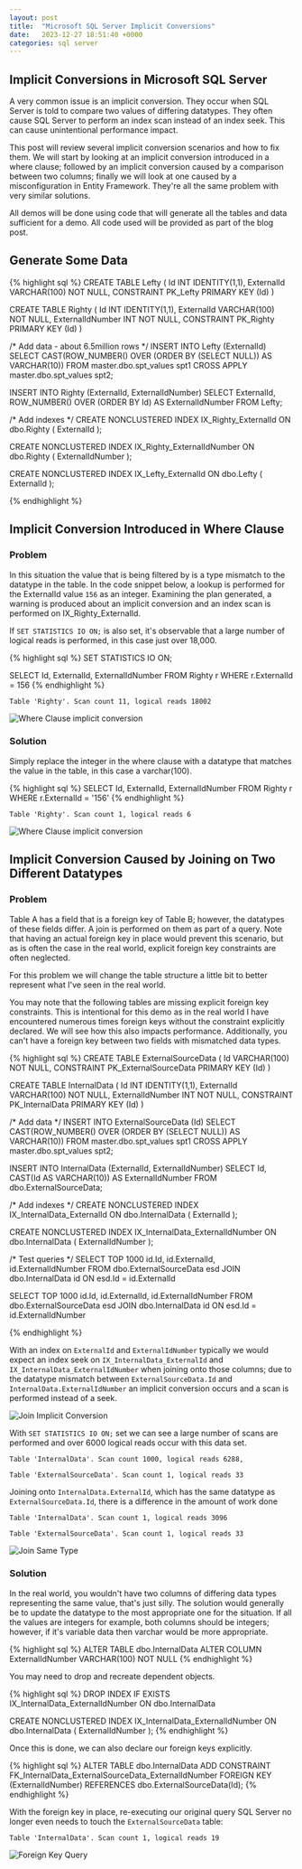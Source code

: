 ```yaml
---
layout: post
title:  "Microsoft SQL Server Implicit Conversions"
date:   2023-12-27 18:51:40 +0000
categories: sql server
---
```


## Implicit Conversions in Microsoft SQL Server

A very common issue is an implicit conversion. They occur when SQL Server is told to compare two values of differing datatypes.
They often cause SQL Server to perform an index scan instead of an index seek. This can cause unintentional performance impact.

This post will review several implicit conversion scenarios and how to fix them.
We will start by looking at an implicit conversion introduced in a where clause; followed by an implicit conversion caused by a comparison between two columns; finally we will look at one caused by a misconfiguration in Entity Framework. They're all the same problem with very similar solutions.

All demos will be done using code that will generate all the tables and data sufficient for a demo. All code used will be provided as part of the blog post.

## Generate Some Data

{% highlight sql %}
CREATE TABLE Lefty
(
	Id INT IDENTITY(1,1),
	ExternalId VARCHAR(100) NOT NULL,
	CONSTRAINT PK_Lefty PRIMARY KEY (Id)
)

CREATE TABLE Righty
(
	Id INT IDENTITY(1,1),
	ExternalId VARCHAR(100) NOT NULL,
	ExternalIdNumber INT NOT NULL,
	CONSTRAINT PK_Righty PRIMARY KEY (Id)
)

/* Add data - about 6.5million rows */
INSERT INTO Lefty (ExternalId)
SELECT CAST(ROW_NUMBER() OVER (ORDER BY (SELECT NULL)) AS VARCHAR(10))
FROM master.dbo.spt_values spt1
CROSS APPLY master.dbo.spt_values spt2;

INSERT INTO Righty (ExternalId, ExternalIdNumber)
SELECT ExternalId, ROW_NUMBER() OVER (ORDER BY Id) AS ExternalIdNumber
FROM Lefty;

/* Add indexes */
CREATE NONCLUSTERED INDEX IX_Righty_ExternalId
ON dbo.Righty ( ExternalId );

CREATE NONCLUSTERED INDEX IX_Righty_ExternalIdNumber
ON dbo.Righty ( ExternalIdNumber );

CREATE NONCLUSTERED INDEX IX_Lefty_ExternalId
ON dbo.Lefty ( ExternalId );

{% endhighlight %}

## Implicit Conversion Introduced in Where Clause

### Problem

In this situation the value that is being filtered by is a type mismatch to the datatype in the table.
In the code snippet below, a lookup is performed for the ExternalId value `156` as an integer. Examining the plan generated, a warning is produced about an implicit conversion and an index scan is performed on IX_Righty_ExternalId.

If `SET STATISTICS IO ON;` is also set, it's observable that a large number of logical reads is performed, in this case just over 18,000.

{% highlight sql %}
SET STATISTICS IO ON;

SELECT Id, ExternalId, ExternalIdNumber
FROM Righty r
WHERE r.ExternalId = 156
{% endhighlight %}

`Table 'Righty'. Scan count 11, logical reads 18002`

![Where Clause implicit conversion](/assets/2023-12-27-implicit-conversions/01-where-clause.png)

### Solution

Simply replace the integer in the where clause with a datatype that matches the value in the table, in this case a varchar(100).

{% highlight sql %}
SELECT Id, ExternalId, ExternalIdNumber
FROM Righty r
WHERE r.ExternalId = '156'
{% endhighlight %}

`Table 'Righty'. Scan count 1, logical reads 6`

![Where Clause implicit conversion](/assets/2023-12-27-implicit-conversions/02-where-clause-solution.png)

## Implicit Conversion Caused by Joining on Two Different Datatypes

### Problem

Table A has a field that is a foreign key of Table B; however, the datatypes of these fields differ. A join is performed on them as part of a query. Note that having an actual foreign key in place would prevent this scenario, but as is often the case in the real world, explicit foreign key constraints are often neglected.

For this problem we will change the table structure a little bit to better represent what I've seen in the real world.

You may note that the following tables are missing explicit foreign key constraints. This is intentional for this demo as in the real world I have encountered numerous times foreign keys without the constraint explicitly declared. We will see how this also impacts performance. Additionally, you can't have a foreign key between two fields with mismatched data types.

{% highlight sql %}
CREATE TABLE ExternalSourceData
(
	Id VARCHAR(100) NOT NULL,
	CONSTRAINT PK_ExternalSourceData PRIMARY KEY (Id)
)

CREATE TABLE InternalData
(
	Id INT IDENTITY(1,1),
	ExternalId VARCHAR(100) NOT NULL,
	ExternalIdNumber INT NOT NULL,
	CONSTRAINT PK_InternalData PRIMARY KEY (Id)
)

/* Add data */
INSERT INTO ExternalSourceData (Id)
SELECT CAST(ROW_NUMBER() OVER (ORDER BY (SELECT NULL)) AS VARCHAR(10))
FROM master.dbo.spt_values spt1
CROSS APPLY master.dbo.spt_values spt2;

INSERT INTO InternalData (ExternalId, ExternalIdNumber)
SELECT Id, CAST(Id AS VARCHAR(10)) AS ExternalIdNumber
FROM dbo.ExternalSourceData;

/* Add indexes */
CREATE NONCLUSTERED INDEX IX_InternalData_ExternalId
ON dbo.InternalData ( ExternalId );

CREATE NONCLUSTERED INDEX IX_InternalData_ExternalIdNumber
ON dbo.InternalData ( ExternalIdNumber );

/* Test queries */
SELECT TOP 1000 id.Id, id.ExternalId, id.ExternalIdNumber
FROM dbo.ExternalSourceData esd
JOIN dbo.InternalData id
ON esd.Id = id.ExternalId

SELECT TOP 1000 id.Id, id.ExternalId, id.ExternalIdNumber
FROM dbo.ExternalSourceData esd
JOIN dbo.InternalData id
ON esd.Id = id.ExternalIdNumber

{% endhighlight %}

With an index on `ExternalId` and `ExternalIdNumber` typically we would expect an index seek on `IX_InternalData_ExternalId` and `IX_InternalData_ExternalIdNumber` when joining onto those columns; due to the datatype mismatch between `ExternalSourceData.Id` and `InternalData.ExternalIdNumber` an implicit conversion occurs and a scan is performed instead of a seek.

![Join Implicit Conversion](/assets/2023-12-27-implicit-conversions/03-join-mismatch.png)

With `SET STATISTICS IO ON;` set we can see a large number of scans are performed and over 6000 logical reads occur with this data set.

`Table 'InternalData'. Scan count 1000, logical reads 6288,`

`Table 'ExternalSourceData'. Scan count 1, logical reads 33`

Joining onto `InternalData.ExternalId`, which has the same datatype as `ExternalSourceData.Id`, there is a difference in the amount of work done

`Table 'InternalData'. Scan count 1, logical reads 3096`

`Table 'ExternalSourceData'. Scan count 1, logical reads 33`

![Join Same Type](/assets/2023-12-27-implicit-conversions/04-join-same-type.png)

### Solution

In the real world, you wouldn't have two columns of differing data types representing the same value, that's just silly.
The solution would generally be to update the datatype to the most appropriate one for the situation. If all the values are integers for example, both columns should be integers; however, if it's variable data then varchar would be more appropriate.

{% highlight sql %}
ALTER TABLE dbo.InternalData
ALTER COLUMN ExternalIdNumber VARCHAR(100) NOT NULL
{% endhighlight %}

You may need to drop and recreate dependent objects.

{% highlight sql %}
DROP INDEX IF EXISTS IX_InternalData_ExternalIdNumber ON dbo.InternalData

CREATE NONCLUSTERED INDEX IX_InternalData_ExternalIdNumber
ON dbo.InternalData ( ExternalIdNumber );
{% endhighlight %}

Once this is done, we can also declare our foreign keys explicitly.

{% highlight sql %}
ALTER TABLE dbo.InternalData
ADD CONSTRAINT FK_InternalData_ExternalSourceData_ExternalIdNumber
FOREIGN KEY (ExternalIdNumber)
REFERENCES dbo.ExternalSourceData(Id);
{% endhighlight %}

With the foreign key in place, re-executing our original query SQL Server no longer even needs to touch the `ExternalSourceData` table:

`Table 'InternalData'. Scan count 1, logical reads 19`

![Foreign Key Query](/assets/2023-12-27-implicit-conversions/05-foreign-key.png)